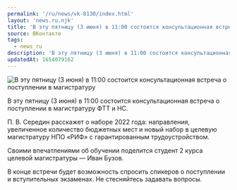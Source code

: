 ```yaml
---
permalink: '/ru/news/vk-8130/index.html'
layout: 'news.ru.njk'
title: 'В эту пятницу (3 июня) в 11:00 состоится консультационная встреча о поступлении в магистратуру'
source: ВКонтакте
tags:
  - news_ru
description: 'В эту пятницу (3 июня) в 11:00 состоится консультационная встреча о поступлении в магистратуру'
updatedAt: 1654079162
---
```

![В эту пятницу (3 июня) в 11:00 состоится консультационная встреча о поступлении в магистратуру](https://sun9-12.userapi.com/s/v1/ig2/8scnCcYlLxAY459huwcWGUKViLrkQzcXKshqQKzMydkU3_ryiZud9AEecI8XJB8Pc7LaYwTkTl-utDrsua-muTcB.jpg?size=770x1080&quality=96&type=album)

В эту пятницу (3 июня) в 11:00 состоится консультационная встреча о поступлении в магистратуру ФТТ и НС.

П. В. Середин расскажет о наборе 2022 года: направления, увеличенное количество бюджетных мест и новый набор в целевую магистратуру НПО «РИФ» с гарантированным трудоустройством.

Своими впечатлениями об обучении поделится студент 2 курса целевой магистратуры — Иван Бузов.

В конце встречи будет возможность спросить спикеров о поступлении и вступительных экзаменах. Не стесняйтесь задавать вопросы.
